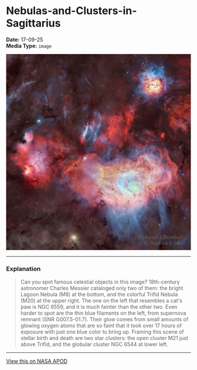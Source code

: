 # Nebulas-and-Clusters-in-Sagittarius

**Date:** 17-09-25  
**Media Type:** `image`  

![Image](image.jpg)



---

### Explanation

> Can you spot famous celestial objects in this image?  18th-century astronomer Charles Messier cataloged only two of them: the bright Lagoon Nebula (M8) at the bottom, and the colorful Trifid Nebula (M20) at the upper right.  The one on the left that resembles a cat's paw is NGC 6559, and it is much fainter than the other two.  Even harder to spot are the thin blue filaments on the left, from supernova remnant (SNR G007.5-01.7).  Their glow comes from small amounts of glowing oxygen atoms that are so faint that it took over 17 hours of exposure with just one blue color to bring up. Framing this scene of stellar birth and death are two star clusters: the open cluster M21 just above Trifid, and the globular cluster NGC 6544 at lower left.

---

[View this on NASA APOD](https://apod.nasa.gov/apod/astropix.html)
